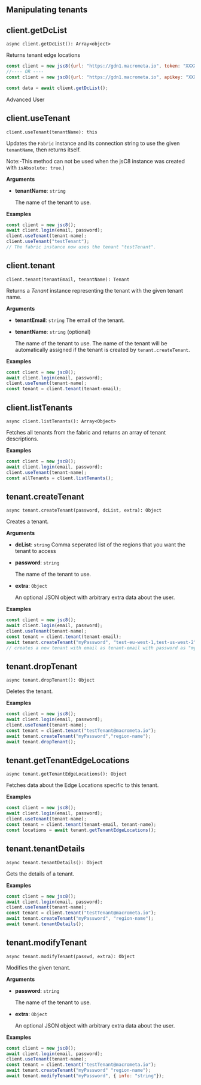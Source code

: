 ## Manipulating tenants

## client.getDcList

`async client.getDcList(): Array<object>`

Returns tenant edge locations

```js
const client = new jsc8({url: "https://gdn1.macrometa.io", token: "XXXX"});
//---- OR ----
const client = new jsc8({url: "https://gdn1.macrometa.io", apikey: "XXXX"});

const data = await client.getDcList();
```

Advanced User

## client.useTenant

`client.useTenant(tenantName): this`

Updates the `Fabric` instance and its connection string to use the given `tenantName`, then returns itself.

Note:-This method can not be used when the jsC8 instance was created with `isAbsolute: true`.)

**Arguments**

- **tenantName**: `string`

  The name of the tenant to use.

**Examples**

```js
const client = new jsc8();
await client.login(email, password);
client.useTenant(tenant-name);
client.useTenant("testTenant");
// The fabric instance now uses the tenant "testTenant".
```

## client.tenant

`client.tenant(tenantEmail, tenantName): Tenant`

Returns a _Tenant_ instance representing the tenant with the given tenant name.

**Arguments**

- **tenantEmail**: `string`
  The email of the tenant.

- **tenantName**: `string` (optional)

  The name of the tenant to use. The name of the tenant will be automatically assigned if the tenant is created by `tenant.createTenant`.

**Examples**

```js
const client = new jsc8();
await client.login(email, password);
client.useTenant(tenant-name);
const tenant = client.tenant(tenant-email);
```

## client.listTenants

`async client.listTenants(): Array<Object>`

Fetches all tenants from the fabric and returns an array of tenant descriptions.

**Examples**

```js
const client = new jsc8();
await client.login(email, password);
client.useTenant(tenant-name);
const allTenants = client.listTenants();
```

## tenant.createTenant

`async tenant.createTenant(password, dcList, extra): Object`

Creates a tenant.

**Arguments**

- **dcList**: `string`
    Comma seperated list of the regions that you want the tenant to  access

- **password**: `string`

  The name of the tenant to use.

- **extra**: `Object`

  An optional JSON object with arbitrary extra data about the user.

**Examples**

```js
const client = new jsc8();
await client.login(email, password);
client.useTenant(tenant-name);
const tenant = client.tenant(tenant-email);
await tenant.createTenant("myPassword", "test-eu-west-1,test-us-west-2");
// creates a new tenant with email as tenant-email with password as "myPassword".
```

## tenant.dropTenant

`async tenant.dropTenant(): Object`

Deletes the tenant.

**Examples**

```js
const client = new jsc8();
await client.login(email, password);
client.useTenant(tenant-name);
const tenant = client.tenant("testTenant@macrometa.io");
await tenant.createTenant("myPassword","region-name");
await tenant.dropTenant();
```

## tenant.getTenantEdgeLocations

`async tenant.getTenantEdgeLocations(): Object`

Fetches data about the Edge Locations specific to this tenant.

**Examples**
```js
const client = new jsc8();
await client.login(email, password);
client.useTenant(tenant-name);
const tenant = client.tenant(tenant-email, tenant-name);
const locations = await tenant.getTenantEdgeLocations();
```


## tenant.tenantDetails

`async tenant.tenantDetails(): Object`

Gets the details of a tenant.

**Examples**

```js
const client = new jsc8();
await client.login(email, password);
client.useTenant(tenant-name);
const tenant = client.tenant("testTenant@macrometa.io");
await tenant.createTenant("myPassword", "region-name");
await tenant.tenantDetails();
```

## tenant.modifyTenant

`async tenant.modifyTenant(passwd, extra): Object`

Modifies the given tenant.

**Arguments**

- **password**: `string`

  The name of the tenant to use.

- **extra**: `Object`

  An optional JSON object with arbitrary extra data about the user.

**Examples**

```js
const client = new jsc8();
await client.login(email, password);
client.useTenant(tenant-name);
const tenant = client.tenant("testTenant@macrometa.io");
await tenant.createTenant("myPassword" "region-name");
await tenant.modifyTenant("myPassword", { info: "string"});
```